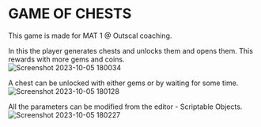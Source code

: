 # GAME OF CHESTS
This game is made for MAT 1 @ Outscal coaching.

In this the player generates chests and unlocks them and opens them. This rewards with more gems and coins.<br>
![Screenshot 2023-10-05 180034](https://github.com/ravi-kiran-svs/game-of-chests/assets/41666334/0f63feb0-e8ff-40d2-af69-2ad667c97828)

A chest can be unlocked with either gems or by waiting for some time.<br>
![Screenshot 2023-10-05 180128](https://github.com/ravi-kiran-svs/game-of-chests/assets/41666334/1bd03365-9351-42e6-93b6-5a8cd70ca7bf)

All the parameters can be modified from the editor - Scriptable Objects.<br>
![Screenshot 2023-10-05 180227](https://github.com/ravi-kiran-svs/game-of-chests/assets/41666334/d86d2c4d-a1df-48c3-ba56-c7165a4bdbd7)
